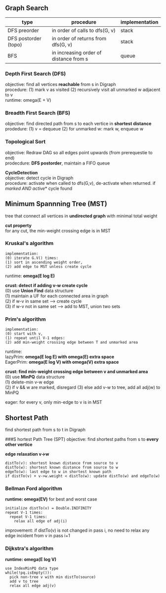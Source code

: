 ## Graph Search  
type | procedure | implementation 
-- | -- | -- | 
DFS preorder | in order of calls to dfs(G, v) | stack  
DFS postorder (topo) | in order of returns from dfs(G, v) | stack  
BFS | in increasing order of distance from s | queue

### Depth First Search (DFS)  
objective: find all vertices **reachable** from s in Digraph  
procedure: (1) mark v as visited (2) recursively visit all unmarked w adjacent to v  
runtime: omega(E + V)  

### Breadth First Search (BFS)  
objective: find directed path from s to each vertice in **shortest distance**  
prodedure: (1) v = dequeue (2) for unmarked w: mark w, enqueue w  

### Topological Sort  
objective: Redraw DAG so all edges point upwards (from prerequestie to end)  
prodecdure: **DFS postorder**, maintain a FIFO queue  

**CycleDetection**  
objective: detect cycle in Digraph  
procedure: activate when called to dfs(G,v), de-activate when returned. if *marked AND active** cycle found  

## Minimum Spannning Tree (MST) 
tree that connect all vertices in **undirected graph** with minimal total weight  

  
  **cut property**  
  for any cut, the min-weight crossing edge is in MST  
  
  ### Kruskal's algorithm  
    implementation: 
    (0) iterate G.V() times:
    (1) sort in ascending weight order, 
    (2) add edge to MST unless create cycle  
  runtime: **omega(E log E)**  
    
  **crust: detect if adding v-w create cycle**  
    (0) use **Union Find** data structure  
    (1) maintain a UF for each connected area in graph  
    (2) if w-v in same set --> create cycle  
    (3) if w-v not in same set --> add to MST, union two sets 
   
  ### Prim's algorithm  
    implementation: 
    (0) start with v, 
    (1) repeat until V-1 edges: 
    (2) add min-weight crossing edge between T and unmarked area  
  runtime:  
  lazyPrim: **omega(E log E) with omega(E) extra space**  
  EagerPrim: **omega(E log V) with omega(V) extra space**  
    
  **crust: find min-weight crossing edge between v and unmarked area**  
    (0) use **MinPQ** data structure  
    (1) delete-min v-w edge  
    (2) if v && w are marked, disregard
    (3) else add v-w to tree, add all adj(w) to MinPQ  
      
  eager: for every v, only min-edge to v is in MST  
      
  ## Shortest Path  
  find shortest path from s to t in Digraph  
  
  ###S hortest Path Tree (SPT)
  objective: find shortest paths from s to **every other vertice**  
    
  **edge relaxation v->w**  
    
    distTo(v): shortest known distance from source to v  
    distTo(w): shortest known distance from source to w  
    edgeTo(w): last edge to w in shortest known path  
    if distTo(v) + v->w.weight < distTo(w): update distTo(w) and edgeTo(w)  
    
  ### Bellman Ford algorithm  
  **runtime: omega(EV)** for best and worst case  
    
    initialize distTo(v) = Double.INIFINITY  
    repeat V-1 times:  
      repeat V-1 times:  
        relax all edge of adj(i)  
        
  improvement: if distTo(v) is not changed in pass i, no need to relax any edge incident from v in pass i+1  
  
  ### Dijkstra's algorithm  
  **runtime: omega(E log V)**  
    
    use IndexMinPQ data type 
    while(!pq.isEmpty()):  
      pick non-tree v with min distTo(source)  
      add v to tree  
      relax all edge adj(v)
    
  
    
    
    
  
  
    
  
  
  
